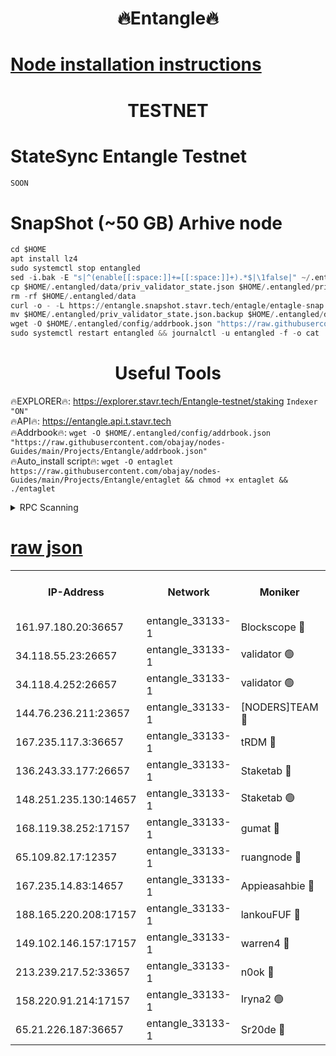 <h1 align="center"> 🔥Entangle🔥</h1>

[Node installation instructions](https://github.com/obajay/nodes-Guides/tree/main/Projects/Entangle)
=

<h1 align="center"> TESTNET</h1>

# StateSync Entangle Testnet
```python
SOON
```
# SnapShot (~50 GB) Arhive node
```python
cd $HOME
apt install lz4
sudo systemctl stop entangled
sed -i.bak -E "s|^(enable[[:space:]]+=[[:space:]]+).*$|\1false|" ~/.entangled/config/config.toml
cp $HOME/.entangled/data/priv_validator_state.json $HOME/.entangled/priv_validator_state.json.backup
rm -rf $HOME/.entangled/data
curl -o - -L https://entangle.snapshot.stavr.tech/entagle/entagle-snap.tar.lz4 | lz4 -c -d - | tar -x -C $HOME/.entangled --strip-components 2
mv $HOME/.entangled/priv_validator_state.json.backup $HOME/.entangled/data/priv_validator_state.json
wget -O $HOME/.entangled/config/addrbook.json "https://raw.githubusercontent.com/obajay/nodes-Guides/main/Projects/Entangle/addrbook.json"
sudo systemctl restart entangled && journalctl -u entangled -f -o cat
```
 <h1 align="center"> Useful Tools</h1>
 
🔥EXPLORER🔥: https://explorer.stavr.tech/Entangle-testnet/staking        `Indexer "ON"` \
🔥API🔥:      https://entangle.api.t.stavr.tech \
🔥Addrbook🔥: ```wget -O $HOME/.entangled/config/addrbook.json "https://raw.githubusercontent.com/obajay/nodes-Guides/main/Projects/Entangle/addrbook.json"``` \
🔥Auto_install script🔥:  `wget -O entaglet https://raw.githubusercontent.com/obajay/nodes-Guides/main/Projects/Entangle/entaglet && chmod +x entaglet && ./entaglet`


<details>
<summary>RPC Scanning</summary>

<h2 align="center"> We scan nodes in real time every 4 hours. And we provide the final result of RPC endpoints.
We cannot influence the operation of these nodes in any way. </h2>


```python
If Voting Power is higher than 0 --> then the Node is a validator of the network and may be subject to attack and be a potential threat to the chain.
```
```python
We marked such validators with a red symbol
```

</details>

[raw json](https://rpc-check.entangt.stavr.tech/entangt/rpc-entangt-result.json)
=


<table><tr><th>IP-Address</th><th>Network</th><th>Moniker</th><th>Latest Block Height</th><th>Earliest Block Height</th><th>Catching Up</th><th>Tx Index</th><th>Voting Power</th><th>Scan Time</th></tr><tr><td>161.97.180.20:36657</td><td>entangle_33133-1</td><td>Blockscope 🔴</td><td>2060048</td><td>1</td><td>False</td><td>off</td><td>281743263454630</td><td>2024-02-07T02:54:34.350944562UTC</td></tr><tr><td>34.118.55.23:26657</td><td>entangle_33133-1</td><td>validator 🟢</td><td>2060048</td><td>1</td><td>False</td><td>on</td><td>0</td><td>2024-02-07T02:54:35.096524467UTC</td></tr><tr><td>34.118.4.252:26657</td><td>entangle_33133-1</td><td>validator 🟢</td><td>2060048</td><td>1</td><td>False</td><td>on</td><td>0</td><td>2024-02-07T02:54:35.554016614UTC</td></tr><tr><td>144.76.236.211:23657</td><td>entangle_33133-1</td><td>[NODERS]TEAM 🔴</td><td>2060050</td><td>1</td><td>False</td><td>off</td><td>27053612481396564</td><td>2024-02-07T02:54:47.017694853UTC</td></tr><tr><td>167.235.117.3:36657</td><td>entangle_33133-1</td><td>tRDM 🔴</td><td>2060053</td><td>1</td><td>False</td><td>on</td><td>167994181427764</td><td>2024-02-07T02:54:58.916208679UTC</td></tr><tr><td>136.243.33.177:26657</td><td>entangle_33133-1</td><td>Staketab 🔴</td><td>2060050</td><td>660001</td><td>False</td><td>on</td><td>124517892113296</td><td>2024-02-07T02:54:49.332734584UTC</td></tr><tr><td>148.251.235.130:14657</td><td>entangle_33133-1</td><td>Staketab 🟢</td><td>2060048</td><td>660801</td><td>False</td><td>on</td><td>0</td><td>2024-02-07T02:54:31.691993251UTC</td></tr><tr><td>168.119.38.252:17157</td><td>entangle_33133-1</td><td>gumat 🔴</td><td>2060048</td><td>962001</td><td>False</td><td>on</td><td>324297891154750</td><td>2024-02-07T02:54:37.886462810UTC</td></tr><tr><td>65.109.82.17:12357</td><td>entangle_33133-1</td><td>ruangnode 🔴</td><td>2060048</td><td>1312001</td><td>False</td><td>off</td><td>469355869811616</td><td>2024-02-07T02:54:34.734220550UTC</td></tr><tr><td>167.235.14.83:14657</td><td>entangle_33133-1</td><td>Appieasahbie 🔴</td><td>2060053</td><td>1716001</td><td>False</td><td>on</td><td>43682209899334769</td><td>2024-02-07T02:54:58.458093293UTC</td></tr><tr><td>188.165.220.208:17157</td><td>entangle_33133-1</td><td>lankouFUF 🔴</td><td>2060049</td><td>1910001</td><td>False</td><td>off</td><td>303900823588949</td><td>2024-02-07T02:54:38.208079390UTC</td></tr><tr><td>149.102.146.157:17157</td><td>entangle_33133-1</td><td>warren4 🔴</td><td>2060049</td><td>1958001</td><td>False</td><td>on</td><td>478460577214137</td><td>2024-02-07T02:54:46.726338724UTC</td></tr><tr><td>213.239.217.52:33657</td><td>entangle_33133-1</td><td>n0ok 🔴</td><td>2060050</td><td>1960050</td><td>False</td><td>off</td><td>46577729449386923</td><td>2024-02-07T02:54:51.627523030UTC</td></tr><tr><td>158.220.91.214:17157</td><td>entangle_33133-1</td><td>Iryna2 🟢</td><td>2060050</td><td>2042001</td><td>False</td><td>on</td><td>0</td><td>2024-02-07T02:54:54.109169641UTC</td></tr><tr><td>65.21.226.187:36657</td><td>entangle_33133-1</td><td>Sr20de 🔴</td><td>2060048</td><td>2049001</td><td>False</td><td>off</td><td>9763054811916</td><td>2024-02-07T02:54:32.039593142UTC</td></tr></table>
